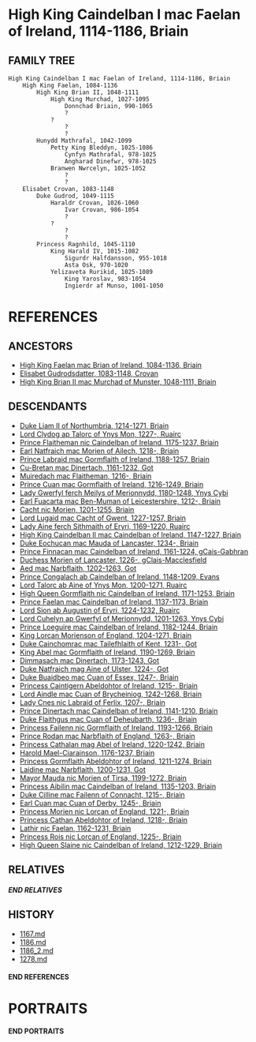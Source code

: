 # High King Caindelban I mac Faelan of Ireland, 1114-1186, Briain

## FAMILY TREE 
```
High King Caindelban I mac Faelan of Ireland, 1114-1186, Briain 
    High King Faelan, 1084-1136
        High King Brian II, 1048-1111
            High King Murchad, 1027-1095
                Donnchad Briain, 990-1065
                ?
            ?
                ?
                ?
        Hunydd Mathrafal, 1042-1099
            Petty King Bleddyn, 1025-1086
                Cynfyn Mathrafal, 978-1025
                Angharad Dinefwr, 978-1025
            Branwen Nwrcelyn, 1025-1052
                ?
                ?                
    Elisabet Crovan, 1083-1148
        Duke Gudrod, 1049-1115
            Haraldr Crovan, 1026-1060
                Ivar Crovan, 986-1054
                ?
            ?
                ?
                ?
        Princess Ragnhild, 1045-1110
            King Harald IV, 1015-1082
                Sigurdr Halfdansson, 955-1018
                Asta Osk, 970-1020
            Yelizaveta Rurikid, 1025-1089
                King Yaroslav, 983-1054
                Ingierdr af Munso, 1001-1050
```

# REFERENCES

## ANCESTORS
* [High King Faelan mac Brian of Ireland, 1084-1136, Briain](faelan_mac_brian_1084.md)
* [Elisabet Gudrodsdatter, 1083-1148, Crovan](elisabet_gudrodsdatter_1083.md)
* [High King Brian II mac Murchad of Munster, 1048-1111, Briain](brian_ii_mac_murchad_1048.md)

## DESCENDANTS
* [Duke Liam II of Northumbria, 1214-1271, Briain](liam_ii_1214.md)
* [Lord Clydog ap Talorc of Ynys Mon, 1227-, Ruairc](clydog_ap_talorc_1227.md)
* [Prince Flaitheman nic Caindelban of Ireland, 1175-1237, Briain](flaitheman_nic_caindelban_1175.md)
* [Earl Natfraich mac Morien of Ailech, 1218-, Briain](natfraich_mac_morien_1218.md)
* [Prince Labraid mac Gormflaith of Ireland, 1188-1257, Briain](labraid_mac_gormflaith_1188.md)
* [Cu-Bretan mac Dinertach, 1161-1232, Got](cu-bretan_mac_dinertach_1161.md)
* [Muiredach mac Flaitheman, 1216-, Briain](muiredach_macflaitheman_1216.md)
* [Prince Cuan mac Gormflaith of Ireland, 1216-1249, Briain](cuan_mac_gormflaith_1216.md)
* [Lady Gwerfyl ferch Meilys of Merionnydd, 1180-1248, Ynys Cybi](gwerfyl_ferch_meilys_1180.md)
* [Earl Fuacarta mac Ben-Muman of Leicestershire, 1212-, Briain](fuacarta_mac_ben-muman_1212.md)
* [Cacht nic Morien, 1201-1255, Briain](cacht_nic_morien_1201.md)
* [Lord Lugaid mac Cacht of Gwent, 1227-1257, Briain](lugaid_mac_cacht_1227.md)
* [Lady Aine ferch Sithmaith of Eryri, 1169-1220, Ruairc](aine_ferch_sithmaith_1169.md)
* [High King Caindelban II mac Caindelban of Ireland, 1147-1227, Briain](caindelban_ii_mac_caindelban_1147.md)
* [Duke Eochucan mac Mauda of Lancaster, 1234-, Briain](eochucan_mac_mauda_1234.md)
* [Prince Finnacan mac Caindelban of Ireland, 1161-1224, gCais-Gabhran](finnacan_mac_caindelban_1161.md)
* [Duchess Morien of Lancaster, 1226-, gClais-Macclesfield](morien_1226.md)
* [Aed mac Narbflaith, 1202-1263, Got](aed_mac_narbflaith_1202.md)
* [Prince Congalach ab Caindelban of Ireland, 1148-1209, Evans](congalach_ab_caindelban_1148.md)
* [Lord Talorc ab Aine of Ynys Mon, 1200-1271, Ruairc](talorc_ab_aine_1200.md)
* [High Queen Gormflaith nic Caindelban of Ireland, 1171-1253, Briain](gormflaith_nic_caindelban_1171.md)
* [Prince Faelan mac Caindelban of Ireland, 1137-1173, Briain](faelan_mac_caindelban_1137.md)
* [Lord Sion ab Augustin of Eryri, 1224-1232, Ruairc](sion_ab_augustin_1224.md)
* [Lord Cuhelyn ap Gwerfyl of Merionnydd, 1201-1263, Ynys Cybi](cuhelyn_ap_gwerfyl_1201.md)
* [Prince Loeguire mac Caindelban of Ireland, 1182-1244, Briain](loeguire_mac_caindelban_1182.md)
* [King Lorcan Morienson of England, 1204-1271, Briain](lorcan_morienson_1204.md)
* [Duke Cainchomrac mac Tailefhlaith of Kent, 1231-, Got](cainchomrac_tailefhlaith_1231.md)
* [King Abel mac Gormflaith of Ireland, 1190-1269, Briain](abel_mac_gormflaith_1190.md)
* [Dimmasach mac Dinertach, 1173-1243, Got](dimmasach_mac_dinertach_1173.md)
* [Duke Natfraich mag Aine of Ulster, 1224-, Got](natfraich_mag_aine_1224.md)
* [Duke Buaidbeo mac Cuan of Essex, 1247-, Briain](buaidbeo_mac_cuan_1247.md)
* [Princess Caintigern Abeldohtor of Ireland, 1215-, Briain](caintigern_abeldohtor_1215.md)
* [Lord Aindle mac Cuan of Brycheiniog, 1242-1268, Briain](aindle_mac_cuan_1242.md)
* [Lady Cnes nic Labraid of Ferlix, 1207-, Briain](cnes_nic_labraid_1207.md)
* [Prince Dinertach mac Caindelban of Ireland, 1141-1210, Briain](dinertach_mac_caindelban_1141.md)
* [Duke Flaithgus mac Cuan of Deheubarth, 1236-, Briain](flaithgus_mac_cuan_1236.md)
* [Princess Failenn nic Gormflaith of Ireland, 1193-1266, Briain](failenn_nic_gormflaith_1193.md)
* [Prince Rodan mac Narbflaith of England, 1263-, Briain](rodan_mac_narbflaith_1263.md)
* [Princess Cathalan mag Abel of Ireland, 1220-1242, Briain](cathalan_mag_abel_1220.md)
* [Harold Mael-Ciarainson, 1176-1237, Briain](harald_mael-ciarainson_1176.md)
* [Princess Gormflaith Abeldohtor of Ireland, 1211-1274, Briain](gormflaith_abeldohtor_1211.md)
* [Laidine mac Narbflaith, 1200-1231, Got](laidine_mac_narbflaith_1200.md)
* [Mayor Mauda nic Morien of Tirsa, 1199-1272, Briain](mauda_nic_morien_1199.md)
* [Princess Aibilin mac Caindelban of Ireland, 1135-1203, Briain](aibilin_mac_caindelban_1135.md)
* [Duke Cilline mac Failenn of Connacht, 1215-, Briain](cilline_mac_failenn_1215.md)
* [Earl Cuan mac Cuan of Derby, 1245-, Briain](cuan_mac_cuan_1245.md)
* [Princess Morien nic Lorcan of England, 1221-, Briain](morien_nic_lorcan_1221.md)
* [Princess Cathan Abeldohtor of Ireland, 1218-, Briain](cathan_abeldohtor_1218.md)
* [Lathir nic Faelan, 1162-1231, Briain](lathir_nic_faelan_1162.md)
* [Princess Rois nic Lorcan of England, 1225-, Briain](rois_nic_lorcan_1225.md)
* [High Queen Slaine nic Caindelban of Ireland, 1212-1229, Briain](slaine_nic_caindelban_1212.md)

## RELATIVES

##### END RELATIVES 
## HISTORY
* [1167.md](../h/1167.md)
* [1186.md](../h/1186.md)
* [1186_2.md](../h/1186_2.md)
* [1278.md](../h/1278.md)

#### END REFERENCES

# PORTRAITS

#### END PORTRAITS

